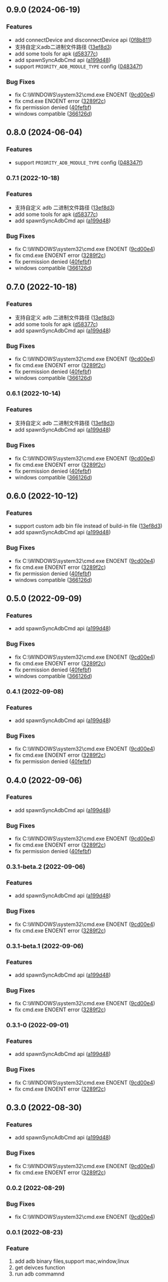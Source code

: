 
## 0.9.0 (2024-06-19)


### Features

*  add connectDevice and disconnectDevice api ([0f8b811](https://github.com/miwufe/node-adb/commit/0f8b811775c0808d0f58a1da2e83dc6d5a778e38))
* 支持自定义adb二进制文件路径 ([13ef8d3](https://github.com/miwufe/node-adb/commit/13ef8d371818f47e6ad50fa78c3d6ade9d6dd4cc))
* add some tools for apk ([d58377c](https://github.com/miwufe/node-adb/commit/d58377c99b07b74fb4c9b5528f71fa25d89d7c50))
* add spawnSyncAdbCmd api ([a199d48](https://github.com/miwufe/node-adb/commit/a199d48561501f847bd1028393074667646e3f86))
* support `PRIORITY_ADB_MODULE_TYPE`  config ([048347f](https://github.com/miwufe/node-adb/commit/048347f0db0be014c21da017547aa1fe99490ccd))


### Bug Fixes

* fix C:\\WINDOWS\\system32\\cmd.exe ENOENT ([9cd00e4](https://github.com/miwufe/node-adb/commit/9cd00e4baf265ffe92f9ee8f8f882c8a4f01f4b5))
* fix cmd.exe ENOENT error ([3289f2c](https://github.com/miwufe/node-adb/commit/3289f2ce2eaa33fc8f0c73025ea283ddbce53bd4))
* fix permission denied ([40fefbf](https://github.com/miwufe/node-adb/commit/40fefbf94818ac33ce5a39586072528f2ee23bd9))
* windows compatible ([366126d](https://github.com/miwufe/node-adb/commit/366126d62241a6f370d6bcfcd494139226ca6d58))

## 0.8.0 (2024-06-04)

### Features

- support `PRIORITY_ADB_MODULE_TYPE` config ([048347f](https://github.com/miwufe/node-adb/commit/048347f0db0be014c21da017547aa1fe99490ccd))

### 0.7.1 (2022-10-18)

### Features

- 支持自定义 adb 二进制文件路径 ([13ef8d3](https://github.com/miwufe/node-adb/commit/13ef8d371818f47e6ad50fa78c3d6ade9d6dd4cc))
- add some tools for apk ([d58377c](https://github.com/miwufe/node-adb/commit/d58377c99b07b74fb4c9b5528f71fa25d89d7c50))
- add spawnSyncAdbCmd api ([a199d48](https://github.com/miwufe/node-adb/commit/a199d48561501f847bd1028393074667646e3f86))

### Bug Fixes

- fix C:\\WINDOWS\\system32\\cmd.exe ENOENT ([9cd00e4](https://github.com/miwufe/node-adb/commit/9cd00e4baf265ffe92f9ee8f8f882c8a4f01f4b5))
- fix cmd.exe ENOENT error ([3289f2c](https://github.com/miwufe/node-adb/commit/3289f2ce2eaa33fc8f0c73025ea283ddbce53bd4))
- fix permission denied ([40fefbf](https://github.com/miwufe/node-adb/commit/40fefbf94818ac33ce5a39586072528f2ee23bd9))
- windows compatible ([366126d](https://github.com/miwufe/node-adb/commit/366126d62241a6f370d6bcfcd494139226ca6d58))

## 0.7.0 (2022-10-18)

### Features

- 支持自定义 adb 二进制文件路径 ([13ef8d3](https://github.com/miwufe/node-adb/commit/13ef8d371818f47e6ad50fa78c3d6ade9d6dd4cc))
- add some tools for apk ([d58377c](https://github.com/miwufe/node-adb/commit/d58377c99b07b74fb4c9b5528f71fa25d89d7c50))
- add spawnSyncAdbCmd api ([a199d48](https://github.com/miwufe/node-adb/commit/a199d48561501f847bd1028393074667646e3f86))

### Bug Fixes

- fix C:\\WINDOWS\\system32\\cmd.exe ENOENT ([9cd00e4](https://github.com/miwufe/node-adb/commit/9cd00e4baf265ffe92f9ee8f8f882c8a4f01f4b5))
- fix cmd.exe ENOENT error ([3289f2c](https://github.com/miwufe/node-adb/commit/3289f2ce2eaa33fc8f0c73025ea283ddbce53bd4))
- fix permission denied ([40fefbf](https://github.com/miwufe/node-adb/commit/40fefbf94818ac33ce5a39586072528f2ee23bd9))
- windows compatible ([366126d](https://github.com/miwufe/node-adb/commit/366126d62241a6f370d6bcfcd494139226ca6d58))

### 0.6.1 (2022-10-14)

### Features

- 支持自定义 adb 二进制文件路径 ([13ef8d3](https://github.com/miwufe/node-adb/commit/13ef8d371818f47e6ad50fa78c3d6ade9d6dd4cc))
- add spawnSyncAdbCmd api ([a199d48](https://github.com/miwufe/node-adb/commit/a199d48561501f847bd1028393074667646e3f86))

### Bug Fixes

- fix C:\\WINDOWS\\system32\\cmd.exe ENOENT ([9cd00e4](https://github.com/miwufe/node-adb/commit/9cd00e4baf265ffe92f9ee8f8f882c8a4f01f4b5))
- fix cmd.exe ENOENT error ([3289f2c](https://github.com/miwufe/node-adb/commit/3289f2ce2eaa33fc8f0c73025ea283ddbce53bd4))
- fix permission denied ([40fefbf](https://github.com/miwufe/node-adb/commit/40fefbf94818ac33ce5a39586072528f2ee23bd9))
- windows compatible ([366126d](https://github.com/miwufe/node-adb/commit/366126d62241a6f370d6bcfcd494139226ca6d58))

## 0.6.0 (2022-10-12)

### Features

- support custom adb bin file instead of build-in file ([13ef8d3](https://github.com/miwufe/node-adb/commit/13ef8d371818f47e6ad50fa78c3d6ade9d6dd4cc))
- add spawnSyncAdbCmd api ([a199d48](https://github.com/miwufe/node-adb/commit/a199d48561501f847bd1028393074667646e3f86))

### Bug Fixes

- fix C:\\WINDOWS\\system32\\cmd.exe ENOENT ([9cd00e4](https://github.com/miwufe/node-adb/commit/9cd00e4baf265ffe92f9ee8f8f882c8a4f01f4b5))
- fix cmd.exe ENOENT error ([3289f2c](https://github.com/miwufe/node-adb/commit/3289f2ce2eaa33fc8f0c73025ea283ddbce53bd4))
- fix permission denied ([40fefbf](https://github.com/miwufe/node-adb/commit/40fefbf94818ac33ce5a39586072528f2ee23bd9))
- windows compatible ([366126d](https://github.com/miwufe/node-adb/commit/366126d62241a6f370d6bcfcd494139226ca6d58))

## 0.5.0 (2022-09-09)

### Features

- add spawnSyncAdbCmd api ([a199d48](https://github.com/miwufe/node-adb/commit/a199d48561501f847bd1028393074667646e3f86))

### Bug Fixes

- fix C:\\WINDOWS\\system32\\cmd.exe ENOENT ([9cd00e4](https://github.com/miwufe/node-adb/commit/9cd00e4baf265ffe92f9ee8f8f882c8a4f01f4b5))
- fix cmd.exe ENOENT error ([3289f2c](https://github.com/miwufe/node-adb/commit/3289f2ce2eaa33fc8f0c73025ea283ddbce53bd4))
- fix permission denied ([40fefbf](https://github.com/miwufe/node-adb/commit/40fefbf94818ac33ce5a39586072528f2ee23bd9))
- windows compatible ([366126d](https://github.com/miwufe/node-adb/commit/366126d62241a6f370d6bcfcd494139226ca6d58))

### 0.4.1 (2022-09-08)

### Features

- add spawnSyncAdbCmd api ([a199d48](https://github.com/miwufe/node-adb/commit/a199d48561501f847bd1028393074667646e3f86))

### Bug Fixes

- fix C:\\WINDOWS\\system32\\cmd.exe ENOENT ([9cd00e4](https://github.com/miwufe/node-adb/commit/9cd00e4baf265ffe92f9ee8f8f882c8a4f01f4b5))
- fix cmd.exe ENOENT error ([3289f2c](https://github.com/miwufe/node-adb/commit/3289f2ce2eaa33fc8f0c73025ea283ddbce53bd4))
- fix permission denied ([40fefbf](https://github.com/miwufe/node-adb/commit/40fefbf94818ac33ce5a39586072528f2ee23bd9))

## 0.4.0 (2022-09-06)

### Features

- add spawnSyncAdbCmd api ([a199d48](https://github.com/miwufe/node-adb/commit/a199d48561501f847bd1028393074667646e3f86))

### Bug Fixes

- fix C:\\WINDOWS\\system32\\cmd.exe ENOENT ([9cd00e4](https://github.com/miwufe/node-adb/commit/9cd00e4baf265ffe92f9ee8f8f882c8a4f01f4b5))
- fix cmd.exe ENOENT error ([3289f2c](https://github.com/miwufe/node-adb/commit/3289f2ce2eaa33fc8f0c73025ea283ddbce53bd4))
- fix permission denied ([40fefbf](https://github.com/miwufe/node-adb/commit/40fefbf94818ac33ce5a39586072528f2ee23bd9))

### 0.3.1-beta.2 (2022-09-06)

### Features

- add spawnSyncAdbCmd api ([a199d48](https://github.com/miwufe/node-adb/commit/a199d48561501f847bd1028393074667646e3f86))

### Bug Fixes

- fix C:\\WINDOWS\\system32\\cmd.exe ENOENT ([9cd00e4](https://github.com/miwufe/node-adb/commit/9cd00e4baf265ffe92f9ee8f8f882c8a4f01f4b5))
- fix cmd.exe ENOENT error ([3289f2c](https://github.com/miwufe/node-adb/commit/3289f2ce2eaa33fc8f0c73025ea283ddbce53bd4))

### 0.3.1-beta.1 (2022-09-06)

### Features

- add spawnSyncAdbCmd api ([a199d48](https://github.com/miwufe/node-adb/commit/a199d48561501f847bd1028393074667646e3f86))

### Bug Fixes

- fix C:\\WINDOWS\\system32\\cmd.exe ENOENT ([9cd00e4](https://github.com/miwufe/node-adb/commit/9cd00e4baf265ffe92f9ee8f8f882c8a4f01f4b5))
- fix cmd.exe ENOENT error ([3289f2c](https://github.com/miwufe/node-adb/commit/3289f2ce2eaa33fc8f0c73025ea283ddbce53bd4))

### 0.3.1-0 (2022-09-01)

### Features

- add spawnSyncAdbCmd api ([a199d48](https://github.com/miwufe/node-adb/commit/a199d48561501f847bd1028393074667646e3f86))

### Bug Fixes

- fix C:\\WINDOWS\\system32\\cmd.exe ENOENT ([9cd00e4](https://github.com/miwufe/node-adb/commit/9cd00e4baf265ffe92f9ee8f8f882c8a4f01f4b5))
- fix cmd.exe ENOENT error ([3289f2c](https://github.com/miwufe/node-adb/commit/3289f2ce2eaa33fc8f0c73025ea283ddbce53bd4))

## 0.3.0 (2022-08-30)

### Features

- add spawnSyncAdbCmd api ([a199d48](https://github.com/miwufe/node-adb/commit/a199d48561501f847bd1028393074667646e3f86))

### Bug Fixes

- fix C:\\WINDOWS\\system32\\cmd.exe ENOENT ([9cd00e4](https://github.com/miwufe/node-adb/commit/9cd00e4baf265ffe92f9ee8f8f882c8a4f01f4b5))
- fix cmd.exe ENOENT error ([3289f2c](https://github.com/miwufe/node-adb/commit/3289f2ce2eaa33fc8f0c73025ea283ddbce53bd4))

### 0.0.2 (2022-08-29)

### Bug Fixes

- fix C:\\WINDOWS\\system32\\cmd.exe ENOENT ([9cd00e4](https://github.com/miwufe/node-adb/commit/9cd00e4baf265ffe92f9ee8f8f882c8a4f01f4b5))

### 0.0.1 (2022-08-23)

### Feature

1. add adb binary files,support mac,window,linux
2. get deivces function
3. run adb commamnd
